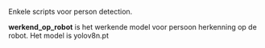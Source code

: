 Enkele scripts voor person detection.

**werkend_op_robot** is het werkende model voor persoon herkenning op de robot. Het model is yolov8n.pt 